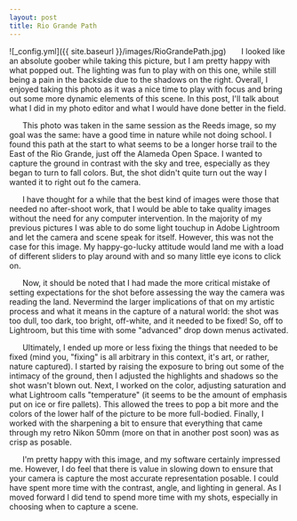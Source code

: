 ```yaml
---
layout: post
title: Rio Grande Path
---
```


![_config.yml]({{ site.baseurl }}/images/RioGrandePath.jpg)
&nbsp;&nbsp;&nbsp;&nbsp;&nbsp;&nbsp;I looked like an absolute goober while taking this picture, but I am pretty happy with what popped out. The lighting was fun to play with on this one, while still being a pain in the backside due to the shadows on the right. Overall, I enjoyed taking this photo as it was a nice time to play with focus and bring out some more dynamic elements of this scene. In this post, I'll talk about what I did in my photo editor and what I would have done better in the field. 

&nbsp;&nbsp;&nbsp;&nbsp;&nbsp;&nbsp;This photo was taken in the same session as the Reeds image, so my goal was the same: have a good time in nature while not doing school. I found this path at the start to what seems to be a longer horse trail to the East of the Rio Grande, just off the Alameda Open Space. I wanted to capture the ground in contrast with the sky and tree, especially as they began to turn to fall colors. But, the shot didn't quite turn out the way I wanted it to right out fo the camera. 

&nbsp;&nbsp;&nbsp;&nbsp;&nbsp;&nbsp;I have thought for a while that the best kind of images were those that needed no after-shoot work, that I would be able to take quality images without the need for any computer intervention. In the majority of my previous pictures I was able to do some light touchup in Adobe Lightroom and let the camera and scene speak for itself. However, this was not the case for this image. My happy-go-lucky attitude would land me with a load of different sliders to play around with and so many little eye icons to click on. 

&nbsp;&nbsp;&nbsp;&nbsp;&nbsp;&nbsp;Now, it should be noted that I had made the more critical mistake of setting expectations for the shot before assessing the way the camera was reading the land. Nevermind the larger implications of that on my artistic process and what it means in the capture of a natural world: the shot was too dull, too dark, too bright, off-white, and it needed to be fixed! So, off to Lightroom, but this time with some "advanced" drop down menus activated. 

&nbsp;&nbsp;&nbsp;&nbsp;&nbsp;&nbsp;Ultimately, I ended up more or less fixing the things that needed to be fixed (mind you, "fixing" is all arbitrary in this context, it's art, or rather, nature captured). I started by raising the exposure to bring out some of the intimacy of the ground, then I adjusted the highlights and shadows so the shot wasn't blown out. Next, I worked on the color, adjusting saturation and what Lightroom calls "temperature" (it seems to be the amount of emphasis put on ice or fire pallets). This allowed the trees to pop a bit more and the colors of the lower half of the picture to be more full-bodied. Finally, I worked with the sharpening a bit to ensure that everything that came through my retro Nikon 50mm (more on that in another post soon) was as crisp as posable. 

&nbsp;&nbsp;&nbsp;&nbsp;&nbsp;&nbsp;I'm pretty happy with this image, and my software certainly impressed me. However, I do feel that there is value in slowing down to ensure that your camera is capture the most accurate representation posable. I could have spent more time with the contrast, angle, and lighting in general. As I moved forward I did tend to spend more time with my shots, especially in choosing when to capture a scene. 
